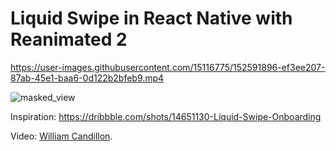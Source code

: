 # Liquid Swipe in React Native with Reanimated 2



https://user-images.githubusercontent.com/15116775/152591896-ef3ee207-87ab-45e1-baa6-0d122b2bfeb9.mp4

![masked_view](https://user-images.githubusercontent.com/15116775/195613547-8d8deffd-df06-4b12-a60f-805a7a73ded6.png)

Inspiration: https://dribbble.com/shots/14651130-Liquid-Swipe-Onboarding

Video: [William Candillon](https://www.youtube.com/watch?v=6jxy5wfNpk0&ab_channel=WilliamCandillon).




